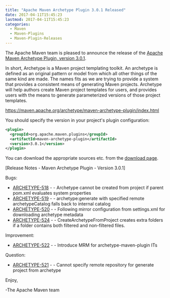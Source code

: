 ```yaml
---
title: "Apache Maven Archetype Plugin 3.0.1 Released"
date: 2017-04-11T15:45:23
lastmod: 2017-04-11T15:45:23
categories:
  - Maven
  - Maven-Plugins
  - Maven-Plugin-Releases
---
```

The Apache Maven team is pleased to announce the release of the 
[Apache Maven Archetype Plugin, version 3.0.1](https://maven.apache.org/archetype/maven-archetype-plugin/).

In short, Archetype is a Maven project templating toolkit. An archetype is defined as an original pattern or model from which all other things of the same kind are made. The names fits as we are trying to provide a system that provides a consistent means of generating Maven projects. Archetype will help authors create Maven project templates for users, and provides users with the means to generate parameterized versions of those project templates.

https://maven.apache.org/archetype/maven-archetype-plugin/index.html

You should specify the version in your project's plugin configuration:

```xml
<plugin>
  <groupId>org.apache.maven.plugins</groupId>
  <artifactId>maven-archetype-plugin</artifactId>
  <version>3.0.1</version>
</plugin>
```

You can download the appropriate sources etc. from the [download page](https://maven.apache.org/plugins/maven-archetype-plugin/download.cgi).

<!-- more -->

[Release Notes - Maven Archetype Plugin - Version 3.0.1]

Bugs:

 * [ARCHETYPE-518](https://issues.apache.org/jira/browse/ARCHETYPE-518) - - Archetype cannot be created from project if parent pom.xml evaluates system properties 
 * [ARCHETYPE-519](https://issues.apache.org/jira/browse/ARCHETYPE-519) - - archetype:generate with specified remote archetypeCatalog falls back to internal catalog 
 * [ARCHETYPE-520](https://issues.apache.org/jira/browse/ARCHETYPE-520) - - Following mirror configuration from settings.xml for downloading archetype metadata 
 * [ARCHETYPE-524](https://issues.apache.org/jira/browse/ARCHETYPE-524) - - CreateArchetypeFromProject creates extra folders if a folder contains both filtered and non-filtered files.

Improvement:

 * [ARCHETYPE-522](https://issues.apache.org/jira/browse/ARCHETYPE-522) - - Introduce MRM for archetype-maven-plugin ITs

Question:

 * [ARCHETYPE-521](https://issues.apache.org/jira/browse/ARCHETYPE-521) - - Cannot specify remote repository for generate project from archetype

Enjoy,

-The Apache Maven team
